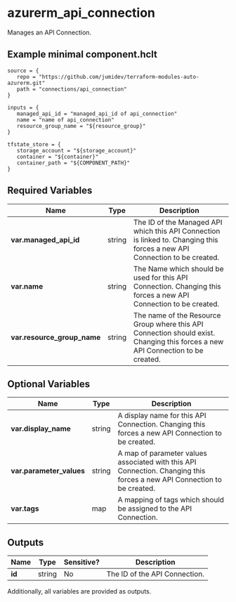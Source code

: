 # azurerm_api_connection

Manages an API Connection.

## Example minimal component.hclt

```hcl
source = {
   repo = "https://github.com/jumidev/terraform-modules-auto-azurerm.git" 
   path = "connections/api_connection" 
}

inputs = {
   managed_api_id = "managed_api_id of api_connection" 
   name = "name of api_connection" 
   resource_group_name = "${resource_group}" 
}

tfstate_store = {
   storage_account = "${storage_account}" 
   container = "${container}" 
   container_path = "${COMPONENT_PATH}" 
}

```

## Required Variables

| Name | Type |  Description |
| ---- | --------- |  ----------- |
| **var.managed_api_id** | string |  The ID of the Managed API which this API Connection is linked to. Changing this forces a new API Connection to be created. | 
| **var.name** | string |  The Name which should be used for this API Connection. Changing this forces a new API Connection to be created. | 
| **var.resource_group_name** | string |  The name of the Resource Group where this API Connection should exist. Changing this forces a new API Connection to be created. | 

## Optional Variables

| Name | Type |  Description |
| ---- | --------- |  ----------- |
| **var.display_name** | string |  A display name for this API Connection. Changing this forces a new API Connection to be created. | 
| **var.parameter_values** | string |  A map of parameter values associated with this API Connection. Changing this forces a new API Connection to be created. | 
| **var.tags** | map |  A mapping of tags which should be assigned to the API Connection. | 



## Outputs

| Name | Type | Sensitive? | Description |
| ---- | ---- | --------- | --------- |
| **id** | string | No  | The ID of the API Connection. | 

Additionally, all variables are provided as outputs.
